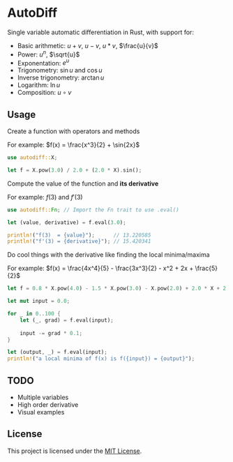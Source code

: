 # AutoDiff

Single variable automatic differentiation in Rust, with support for:

- Basic arithmetic: $u + v$, $u - v$, $u*v$, $\frac{u}{v}$
- Power: $u^n$, $\sqrt{u}$
- Exponentation: $e^u$
- Trigonometry: $\sin{u}$ and $\cos{u}$
- Inverse trigonometry: $\arctan{u}$
- Logarithm: $\ln{u}$
- Composition: $u \circ v$

## Usage

Create a function with operators and methods

For example: $f(x) = \frac{x^3}{2} + \sin{2x}$

```rust
use autodiff::X;

let f = X.pow(3.0) / 2.0 + (2.0 * X).sin();
```

Compute the value of the function and **its derivative**

For example: $f(3)$ and $f'(3)$

```rust
use autodiff::Fn; // Import the Fn trait to use .eval()

let (value, derivative) = f.eval(3.0);

println!("f(3)  = {value}");      // 13.220585
println!("f'(3) = {derivative}"); // 15.420341
```

Do cool things with the derivative like finding the local minima/maxima

For example: $f(x) = \frac{4x^4}{5} - \frac{3x^3}{2} - x^2 + 2x + \frac{5}{2}$

```rust
let f = 0.8 * X.pow(4.0) - 1.5 * X.pow(3.0) - X.pow(2.0) + 2.0 * X + 2.5;

let mut input = 0.0;

for _ in 0..100 {
    let (_, grad) = f.eval(input);
    
    input -= grad * 0.1;
}

let (output, _) = f.eval(input);
println!("a local minima of f(x) is f({input}) = {output}");
```

## TODO

- Multiple variables
- High order derivative
- Visual examples

## License

This project is licensed under the [MIT License](LICENSE).
